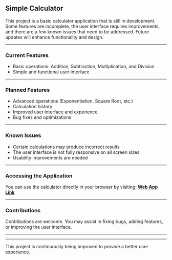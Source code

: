 ## Simple Calculator

This project is a basic calculator application that is still in development. Some features are incomplete, the user interface requires improvements, and there are a few known issues that need to be addressed. Future updates will enhance functionality and design.

---

### Current Features
- Basic operations: Addition, Subtraction, Multiplication, and Division
- Simple and functional user interface

---

### Planned Features
- Advanced operations (Exponentiation, Square Root, etc.)
- Calculation history
- Improved user interface and experience
- Bug fixes and optimizations

---

### Known Issues
- Certain calculations may produce incorrect results
- The user interface is not fully responsive on all screen sizes
- Usability improvements are needed

---

### Accessing the Application
You can use the calculator directly in your browser by visiting: **[Web App Link](#)**

---

### Contributions
Contributions are welcome. You may assist in fixing bugs, adding features, or improving the user interface.

---



---

This project is continuously being improved to provide a better user experience.

